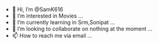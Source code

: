 - 👋 Hi, I’m @SamK616
- 👀 I’m interested in Movies ...
- 🌱 I’m currently learning in Srm,Sonipat ...
- 💞️ I’m looking to collaborate on nothing at the moment ...
- 📫 How to reach me via email ...

<!---
SamK616/SamK616 is a ✨ special ✨ repository because its `README.md` (this file) appears on your GitHub profile.
You can click the Preview link to take a look at your changes.
--->
